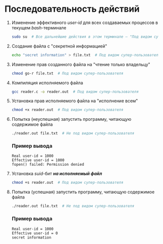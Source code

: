 # Последовательность действий

1. Изменение эффективного *user-id* для всех создаваемых процессов в текущем *bash*-терминале
	```Bash
	sudo su  # Все дальнейшие действия в этом терминале — "Под видом супер-пользователя"
	```

2. Создание файла с "секретной информацией"
	```Bash
	echo "secret information" > file.txt  # Под видом супер-пользователя
	```

3. Изменение прав созданного файла на "чтение только владельцу"
	```Bash
	chmod go-r file.txt  # Под видом супер-пользователя
	```

4. Компиляция исполняемого файла
	```Bash
	gcc reader.c -o reader.out  # Под видом супер-пользователя
	```

5. Установка прав исполняемого файла на "исполнение всем"
	```Bash
	chmod +x reader.out  # Под видом супер-пользователя
	```

6. Попытка (неуспешная) запустить программу, читающую содержимое файла 
	```Bash
	./reader.out file.txt  # Не под видом супер-пользователя
	```
	### Пример вывода
	```
	Real user-id = 1000
	Effective user-id = 1000
	fopen() failed: Permission denied
	```

7. Установка *suid*-бит ***на исполняемый файл***
	```Bash
	chmod +s reader.out  # Под видом супер-пользователя
	```

8. Попытка (успешная) запустить программу, читающую содержимое файла
	```Bash
	./reader.out file.txt  # Не под видом супер-пользователя
	```
	### Пример вывода
	```
	Real user-id = 1000
	Effective user-id = 0
	secret information
	```
